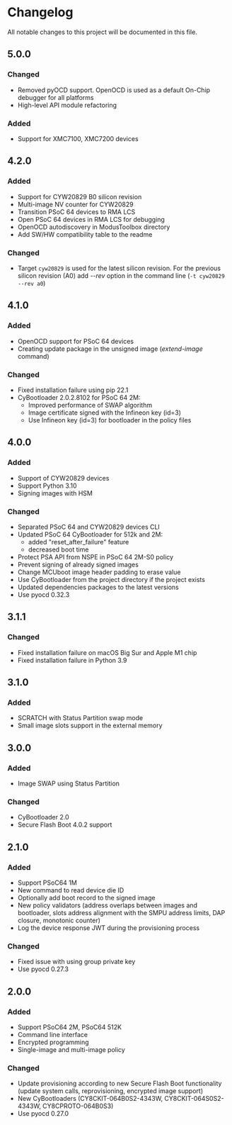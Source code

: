 # Changelog
All notable changes to this project will be documented in this file.

## 5.0.0
### Changed
- Removed pyOCD support. OpenOCD is used as a default On-Chip debugger for all platforms
- High-level API module refactoring

### Added
- Support for XMC7100, XMC7200 devices

## 4.2.0
### Added
- Support for CYW20829 B0 silicon revision
- Multi-image NV counter for CYW20829
- Transition PSoC 64 devices to RMA LCS
- Open PSoC 64 devices in RMA LCS for debugging
- OpenOCD autodiscovery in ModusToolbox directory 
- Add SW/HW compatibility table to the readme

### Changed
- Target `cyw20829` is used for the latest silicon revision. For the previous silicon revision (A0) add _--rev_ option in the command line (`-t cyw20829 --rev a0`)

## 4.1.0
### Added
- OpenOCD support for PSoC 64 devices
- Creating update package in the unsigned image (_extend-image_ command)

### Changed
- Fixed installation failure using pip 22.1
- CyBootloader 2.0.2.8102 for PSoC 64 2M:
  - Improved performance of SWAP algorithm
  - Image certificate signed with the Infineon key (id=3)
  - Use Infineon key (id=3) for bootloader in the policy files

## 4.0.0
### Added
- Support of CYW20829 devices
- Support Python 3.10
- Signing images with HSM

### Changed
- Separated PSoC 64 and CYW20829 devices CLI
- Updated PSoC 64 CyBootloader for 512k and 2M:
  - added "reset_after_failure" feature
  - decreased boot time
- Protect PSA API from NSPE in PSoC 64 2M-S0 policy
- Prevent signing of already signed images
- Change MCUboot image header padding to erase value
- Use CyBootloader from the project directory if the project exists
- Updated dependencies packages to the latest versions
- Use pyocd 0.32.3

## 3.1.1
### Changed
- Fixed installation failure on macOS Big Sur and Apple M1 chip
- Fixed installation failure in Python 3.9

## 3.1.0
### Added
- SCRATCH with Status Partition swap mode
- Small image slots support in the external memory

## 3.0.0
### Added
- Image SWAP using Status Partition

### Changed
- CyBootloader 2.0
- Secure Flash Boot 4.0.2 support

## 2.1.0
### Added
- Support PSoC64 1M
- New command to read device die ID
- Optionally add boot record to the signed image
- New policy validators (address overlaps between images and bootloader, slots address alignment with the SMPU address limits, DAP closure, monotonic counter)
- Log the device response JWT during the provisioning process

### Changed
- Fixed issue with using group private key
- Use pyocd 0.27.3


## 2.0.0
### Added
- Support PSoC64 2M, PSoC64 512K
- Command line interface
- Encrypted programming
- Single-image and multi-image policy

### Changed
- Update provisioning according to new Secure Flash Boot functionality (update system calls, reprovisioning, encrypted image support)
- New CyBootloaders (CY8CKIT-064B0S2-4343W, CY8CKIT-064S0S2-4343W, CY8CPROTO-064B0S3)
- Use pyocd 0.27.0
